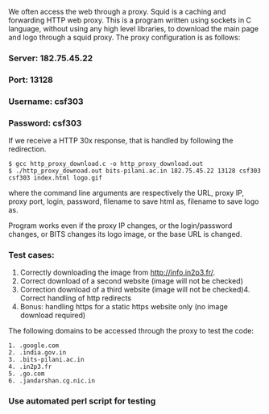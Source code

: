 We often access the web through a proxy. Squid is a caching and forwarding HTTP web proxy. This is a program written using sockets in C language, without using any high level
libraries, to download the main page and logo through a squid proxy.
The proxy configuration is as follows:

### Server: 182.75.45.22
### Port: 13128
### Username: csf303
### Password: csf303

If we receive a HTTP 30x response, that is handled by following the redirection. 

    $ gcc http_proxy_download.c -o http_proxy_download.out
    $ ./http_proxy_downoad.out bits-pilani.ac.in 182.75.45.22 13128 csf303 csf303 index.html logo.gif

where the command line arguments are respectively the URL, proxy IP, proxy
port, login, password, filename to save html as, filename to save logo as.

Program works even if the proxy IP changes, or the login/password changes, or BITS changes its logo image, or the base URL is changed.

### Test cases:
1. Correctly downloading the image from http://info.in2p3.fr/. 
2. Correct download of a second website (image will not be checked)
3. Correction download of a third website (image will not be checked)4. Correct handling of http redirects
5. Bonus: handling https for a static https website only (no image download required)

The following domains to be accessed through the proxy to test the code:
    
    1. .google.com
    2. .india.gov.in
    3. .bits-pilani.ac.in
    4. .in2p3.fr
    5. .go.com
    6. .jandarshan.cg.nic.in
 
### Use automated perl script for testing
